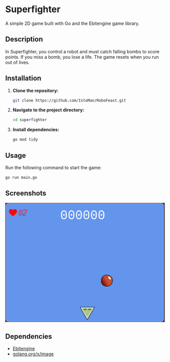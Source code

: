 # Superfighter

A simple 2D game built with Go and the Ebitengine game library.

## Description

In Superfighter, you control a robot and must catch falling bombs to score points. If you miss a bomb, you lose a life. The game resets when you run out of lives.

## Installation

1.  **Clone the repository:**
    ```bash
    git clone https://github.com/IstoMan/RoboFeast.git
    ```
2.  **Navigate to the project directory:**
    ```bash
    cd superfighter
    ```
3.  **Install dependencies:**
    ```bash
    go mod tidy
    ```

## Usage

Run the following command to start the game:

```bash
go run main.go
```

## Screenshots

![Game Play](./res/game-screenshot.png)

## Dependencies

- [Ebitengine](https://ebitengine.org/)
- [golang.org/x/image](https://pkg.go.dev/golang.org/x/image)
